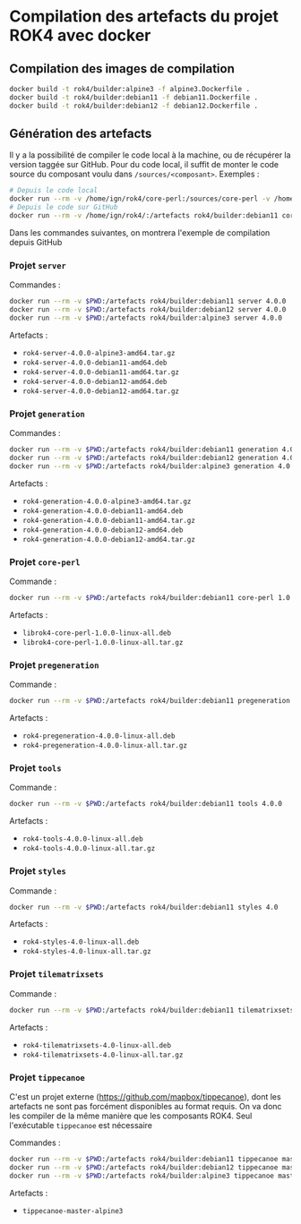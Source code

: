 # Compilation des artefacts du projet ROK4 avec docker


## Compilation des images de compilation

```bash
docker build -t rok4/builder:alpine3 -f alpine3.Dockerfile .
docker build -t rok4/builder:debian11 -f debian11.Dockerfile .
docker build -t rok4/builder:debian12 -f debian12.Dockerfile .
```

## Génération des artefacts

Il y a la possibilité de compiler le code local à la machine, ou de récupérer la version taggée sur GitHub. Pour du code local, il suffit de monter le code source du composant voulu dans `/sources/<composant>`. Exemples :

```bash
# Depuis le code local
docker run --rm -v /home/ign/rok4/core-perl:/sources/core-perl -v /home/ign/rok4/:/artefacts rok4/builder:debian11 core-perl 1.0.0
# Depuis le code sur GitHub
docker run --rm -v /home/ign/rok4/:/artefacts rok4/builder:debian11 core-perl 1.0.0
```

Dans les commandes suivantes, on montrera l'exemple de compilation depuis GitHub

### Projet `server`

Commandes : 

```bash
docker run --rm -v $PWD:/artefacts rok4/builder:debian11 server 4.0.0
docker run --rm -v $PWD:/artefacts rok4/builder:debian12 server 4.0.0
docker run --rm -v $PWD:/artefacts rok4/builder:alpine3 server 4.0.0
```

Artefacts :

* `rok4-server-4.0.0-alpine3-amd64.tar.gz`
* `rok4-server-4.0.0-debian11-amd64.deb`
* `rok4-server-4.0.0-debian11-amd64.tar.gz`
* `rok4-server-4.0.0-debian12-amd64.deb`
* `rok4-server-4.0.0-debian12-amd64.tar.gz`

### Projet `generation`

Commandes : 

```bash
docker run --rm -v $PWD:/artefacts rok4/builder:debian11 generation 4.0.0
docker run --rm -v $PWD:/artefacts rok4/builder:debian12 generation 4.0.0
docker run --rm -v $PWD:/artefacts rok4/builder:alpine3 generation 4.0.0
```

Artefacts :

* `rok4-generation-4.0.0-alpine3-amd64.tar.gz`
* `rok4-generation-4.0.0-debian11-amd64.deb`
* `rok4-generation-4.0.0-debian11-amd64.tar.gz`
* `rok4-generation-4.0.0-debian12-amd64.deb`
* `rok4-generation-4.0.0-debian12-amd64.tar.gz`

### Projet `core-perl`

Commande : 

```bash
docker run --rm -v $PWD:/artefacts rok4/builder:debian11 core-perl 1.0.0
```

Artefacts :

* `librok4-core-perl-1.0.0-linux-all.deb`
* `librok4-core-perl-1.0.0-linux-all.tar.gz`


### Projet `pregeneration`

Commande : 

```bash
docker run --rm -v $PWD:/artefacts rok4/builder:debian11 pregeneration 4.0.0
```

Artefacts :

* `rok4-pregeneration-4.0.0-linux-all.deb`
* `rok4-pregeneration-4.0.0-linux-all.tar.gz`

### Projet `tools`

Commande : 

```bash
docker run --rm -v $PWD:/artefacts rok4/builder:debian11 tools 4.0.0
```

Artefacts :

* `rok4-tools-4.0.0-linux-all.deb`
* `rok4-tools-4.0.0-linux-all.tar.gz`

### Projet `styles`

Commande : 

```bash
docker run --rm -v $PWD:/artefacts rok4/builder:debian11 styles 4.0
```

Artefacts :

* `rok4-styles-4.0-linux-all.deb`
* `rok4-styles-4.0-linux-all.tar.gz`

### Projet `tilematrixsets`

Commande : 

```bash
docker run --rm -v $PWD:/artefacts rok4/builder:debian11 tilematrixsets 4.0
```

Artefacts :

* `rok4-tilematrixsets-4.0-linux-all.deb`
* `rok4-tilematrixsets-4.0-linux-all.tar.gz`

### Projet `tippecanoe`

C'est un projet externe (https://github.com/mapbox/tippecanoe), dont les artefacts ne sont pas forcément disponibles au format requis. On va donc les compiler de la même manière que les composants ROK4. Seul l'exécutable `tippecanoe` est nécessaire

Commandes : 

```bash
docker run --rm -v $PWD:/artefacts rok4/builder:debian11 tippecanoe master
docker run --rm -v $PWD:/artefacts rok4/builder:debian12 tippecanoe master
docker run --rm -v $PWD:/artefacts rok4/builder:alpine3 tippecanoe master
```

Artefacts :

* `tippecanoe-master-alpine3`
